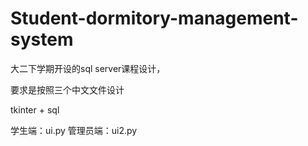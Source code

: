 # Student-dormitory-management-system
大二下学期开设的sql server课程设计，

要求是按照三个中文文件设计

tkinter + sql

学生端：ui.py
管理员端：ui2.py
